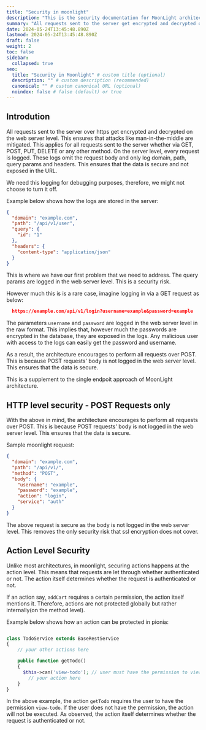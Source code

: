 ```yaml
---
title: "Security in moonlight"
description: "This is the security documentation for MoonLight architecture. It explains how MoonLight powered reap some security benefits."
summary: "All requests sent to the server get encrypted and decrypted on the web server level. This ensures that the data is secure and not exposed in the URL. However, all query params are logged in the web server level, the architecture encourages to perform all requests over POST."
date: 2024-05-24T13:45:48.890Z
lastmod: 2024-05-24T13:45:48.890Z
draft: false
weight: 2
toc: false
sidebar:
  collapsed: true
seo:
  title: "Security in Moonlight" # custom title (optional)
  description: "" # custom description (recommended)
  canonical: "" # custom canonical URL (optional)
  noindex: false # false (default) or true
---
```


## Introdution

All requests sent to the server over https get encrypted and decrypted on the web server level. This ensures that attacks like man-in-the-middle are mitigated. This applies for all requests sent to the server whether via GET, POST, PUT, DELETE or any other method. On the server level, every request is logged. These logs omit the request body and only log domain, path, query params and headers. This ensures that the data is secure and not exposed in the URL.

We need this logging for debugging purposes, therefore, we might not choose to turn it off.

Example below shows how the logs are stored in the server:

```json {linenos=table}
{
  "domain": "example.com",
  "path": "/api/v1/user",
  "query": {
    "id": "1"
  },
  "headers": {
    "content-type": "application/json"
  }
}
```

This is where we have our first problem that we need to address. The query params are logged in the web server level. This is a security risk.

However much this is is a rare case, imagine logging in via a GET request as below:

```json
  https://example.com/api/v1/login?username=example&password=example
```

The parameters `username` and `password` are logged in the web server level in the raw format. This implies that, however much the passwords are encrypted in the database, they are exposed in the logs. Any malicious user with access to the logs can easily get the password and username.

As a result, the architecture encourages to perform all requests over POST. This is because POST requests' body is not logged in the web server level. This ensures that the data is secure.

This is a supplement to the single endpoit approach of MoonLight architecture.

## HTTP level security - POST Requests only

With the above in mind, the architecture encourages to perform all requests over POST. This is because POST requests' body is not logged in the web server level. This ensures that the data is secure.

Sample moonlight request:

```json
{
  "domain": "example.com",
  "path": "/api/v1/",
  "method": "POST",
  "body": {
    "username": "example",
    "password": "example",
    "action": "login",
    "service": "auth"
  }
}
```

The above request is secure as the body is not logged in the web server level. This removes the only security risk that ssl encryption does not cover.

## Action Level Security

Unlike most architectures, in moonlight, securing actions happens at the action level. This means that requests are let through whether authenticated or not. The action itself determines whether the request is authenticated or not.

If an action say, `addCart` requires a certain permission, the action itself mentions it. Therefore, actions are not protected globally but rather internally(on the method level).

Example below shows how an action can be protected in pionia:

```php

class TodoService extends BaseRestService
{
    // your other actions here

    public function getTodo()
    {
      $this->can('view-todo'); // user must have the permission to view todo
        // your action here
    }
}
```

In the above example, the action `getTodo` requires the user to have the permission `view-todo`. If the user does not have the permission, the action will not be executed.
As observed, the action itself determines whether the request is authenticated or not.
